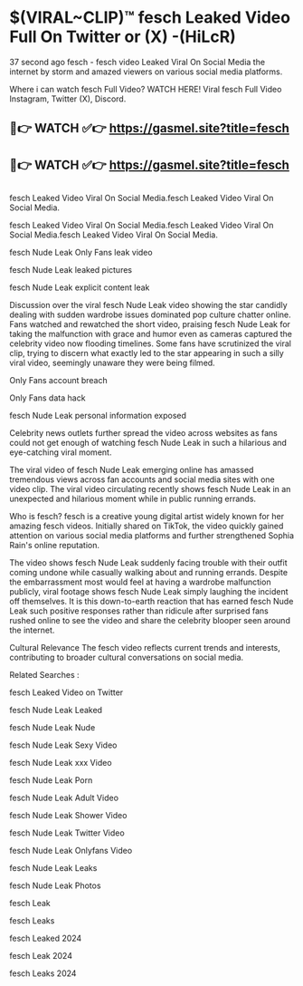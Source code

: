 # $(VIRAL~CLIP)™ fesch Leaked Video Full On Twitter or (X) -(HiLcR)
37 second ago fesch - fesch video Leaked Viral On Social Media the internet by storm and amazed viewers on various social media platforms.

Where i can watch fesch Full Video? WATCH HERE! Viral fesch Full Video Instagram, Twitter (X), Discord.

## 🔴👉 WATCH ✅👉 https://gasmel.site?title=fesch
## 🔴👉 WATCH ✅👉 https://gasmel.site?title=fesch
##
fesch Leaked Video Viral On Social Media.fesch Leaked Video Viral On Social Media.

fesch Leaked Video Viral On Social Media.fesch Leaked Video Viral On Social Media.fesch Leaked Video Viral On Social Media.

fesch Nude Leak Only Fans leak video

fesch Nude Leak leaked pictures

fesch Nude Leak explicit content leak

Discussion over the viral fesch Nude Leak video showing the star candidly dealing with sudden wardrobe issues dominated pop culture chatter online. Fans watched and rewatched the short video, praising fesch Nude Leak for taking the malfunction with grace and humor even as cameras captured the celebrity video now flooding timelines. Some fans have scrutinized the viral clip, trying to discern what exactly led to the star appearing in such a silly viral video, seemingly unaware they were being filmed.


Only Fans account breach

Only Fans data hack

fesch Nude Leak personal information exposed

Celebrity news outlets further spread the video across websites as fans could not get enough of watching fesch Nude Leak in such a hilarious and eye-catching viral moment.


The viral video of fesch Nude Leak emerging online has amassed tremendous views across fan accounts and social media sites with one video clip. The viral video circulating recently shows fesch Nude Leak in an unexpected and hilarious moment while in public running errands.


Who is fesch? fesch is a creative young digital artist widely known for her amazing fesch videos. Initially shared on TikTok, the video quickly gained attention on various social media platforms and further strengthened Sophia Rain's online reputation.

The video shows fesch Nude Leak suddenly facing trouble with their outfit coming undone while casually walking about and running errands. Despite the embarrassment most would feel at having a wardrobe malfunction publicly, viral footage shows fesch Nude Leak simply laughing the incident off themselves. It is this down-to-earth reaction that has earned fesch Nude Leak such positive responses rather than ridicule after surprised fans rushed online to see the video and share the celebrity blooper seen around the internet.

Cultural Relevance The fesch video reflects current trends and interests, contributing to broader cultural conversations on social media.

Related Searches :

fesch Leaked Video on Twitter

fesch Nude Leak Leaked

fesch Nude Leak Nude

fesch Nude Leak Sexy Video

fesch Nude Leak xxx Video

fesch Nude Leak Porn

fesch Nude Leak Adult Video

fesch Nude Leak Shower Video

fesch Nude Leak Twitter Video

fesch Nude Leak Onlyfans Video

fesch Nude Leak Leaks

fesch Nude Leak Photos

fesch Leak

fesch Leaks

fesch Leaked 2024

fesch Leak 2024

fesch Leaks 2024
